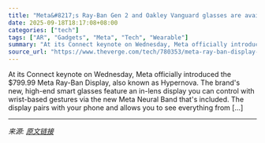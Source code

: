```yaml
---
title: "Meta&#8217;s Ray-Ban Gen 2 and Oakley Vanguard glasses are available to preorder"
date: 2025-09-18T18:17:08+08:00
categories: ["tech"]
tags: ["AR", "Gadgets", "Meta", "Tech", "Wearable"]
summary: "At its Connect keynote on Wednesday, Meta officially introduced the $799.99 Meta Ray-Ban Display, also known as Hypernova. The brand's new, high-end smart glasses feature an in-lens display you can co"
source_url: "https://www.theverge.com/tech/780353/meta-ray-ban-display-oakley-vanguard-preorder-price-how-to-buy"
---
```


At its Connect keynote on Wednesday, Meta officially introduced the $799.99 Meta Ray-Ban Display, also known as Hypernova. The brand's new, high-end smart glasses feature an in-lens display you can control with wrist-based gestures via the new Meta Neural Band that's included. The display pairs with your phone and allows you to see everything from [&#8230;]

---

*来源: [原文链接](https://www.theverge.com/tech/780353/meta-ray-ban-display-oakley-vanguard-preorder-price-how-to-buy)*
